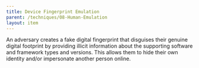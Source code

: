 ```yaml
---
title: Device Fingerprint Emulation
parent: /techniques/08-Human-Emulation
layout: item
---
```


<p>An adversary creates a fake digital fingerprint that disguises their genuine digital footprint by providing illicit information about the supporting software and framework types and versions. This allows them to hide their own identity and/or impersonate another person online.</p>
